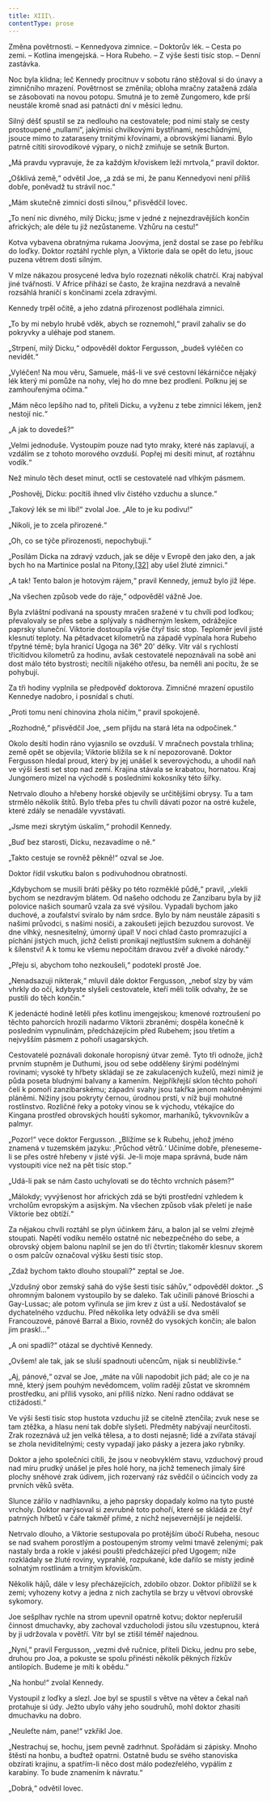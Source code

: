 ```yaml
---
title: XIII\.
contentType: prose
---
```


Změna povětrnosti. – Kennedyova zimnice. – Doktorův lék. – Cesta po zemi. – Kotlina imengejská. – Hora Rubeho. – Z výše šesti tisíc stop. – Denní zastávka.

Noc byla klidna; leč Kennedy procitnuv v sobotu ráno stěžoval si do únavy a zimničního mrazení. Povětrnost se změnila; obloha mračny zatažená zdála se zásobovati na novou potopu. Smutná je to země Zungomero, kde prší neustále kromě snad asi patnácti dní v měsíci lednu.

Silný déšť spustil se za nedlouho na cestovatele; pod nimi staly se cesty prostoupené „nullami“, jakýmisi chvilkovými bystřinami, neschůdnými, jsouce mimo to zataraseny trnitými křovinami, a obrovskými lianami. Bylo patrně cítiti sirovodíkové výpary, o nichž zmiňuje se setník Burton.

„Má pravdu vypravuje, že za každým křoviskem leží mrtvola,“ pravil doktor.

„Ošklivá země,“ odvětil Joe, „a zdá se mi, že panu Kennedyovi není příliš dobře, poněvadž tu strávil noc.“

„Mám skutečně zimnici dosti silnou,“ přisvědčil lovec.

„To není nic divného, milý Dicku; jsme v jedné z nejnezdravějších končin afrických; ale déle tu již nezůstaneme. Vzhůru na cestu!“

Kotva vybavena obratnýma rukama Joovýma, jenž dostal se zase po řebříku do loďky. Doktor roztáhl rychle plyn, a Viktorie dala se opět do letu, jsouc puzena větrem dosti silným.

V mlze nákazou prosycené ledva bylo rozeznati několik chatrčí. Kraj nabýval jiné tvářnosti. V Africe přihází se často, že krajina nezdravá a nevalně rozsáhlá hraničí s končinami zcela zdravými.

Kennedy trpěl očitě, a jeho zdatná přirozenost podléhala zimnici.

„To by mi nebylo hrubě vděk, abych se roznemohl,“ pravil zahaliv se do pokryvky a uléhaje pod stanem.

„Strpení, milý Dicku,“ odpověděl doktor Fergusson, „budeš vyléčen co nevidět.“

„Vyléčen! Na mou věru, Samuele, máš-li ve své cestovní lékárničce nějaký lék který mi pomůže na nohy, vlej ho do mne bez prodlení. Polknu jej se zamhouřenýma očima.“

„Mám něco lepšího nad to, příteli Dicku, a vyženu z tebe zimnici lékem, jenž nestojí nic.“

„A jak to dovedeš?“

„Velmi jednoduše. Vystoupím pouze nad tyto mraky, které nás zaplavují, a vzdálím se z tohoto morového ovzduší. Popřej mi desíti minut, ať roztáhnu vodík.“

Než minulo těch deset minut, octli se cestovatelé nad vlhkým pásmem.

„Poshověj, Dicku: pocítíš ihned vliv čistého vzduchu a slunce.“

„Takový lék se mi líbí!“ zvolal Joe. „Ale to je ku podivu!“

„Nikoli, je to zcela přirozené.“

„Oh, co se týče přirozenosti, nepochybuji.“

„Posílám Dicka na zdravý vzduch, jak se děje v Evropě den jako den, a jak bych ho na Martinice poslal na Pitony,[\[32\]](./resources/undefined) aby ušel žluté zimnici.“

„A tak! Tento balon je hotovým rájem,“ pravil Kennedy, jemuž bylo již lépe.

„Na všechen způsob vede do ráje,“ odpověděl vážně Joe.

Byla zvláštní podívaná na spousty mračen sražené v tu chvíli pod loďkou; převalovaly se přes sebe a splývaly s nádherným leskem, odrážejíce paprsky sluneční. Viktorie dostoupila výše čtyř tisíc stop. Teploměr jevil jisté klesnutí teploty. Na pětadvacet kilometrů na západě vypínala hora Rubeho třpytné témě; byla hranicí Ugoga na 36° 20' délky. Vítr vál s rychlostí třicítidvou kilometrů za hodinu, avšak cestovatelé nepoznávali na sobě ani dost málo této bystrosti; necítili nijakého otřesu, ba neměli ani pocitu, že se pohybují.

Za tři hodiny vyplnila se předpověď doktorova. Zimničné mrazení opustilo Kennedye nadobro, i posnídal s chutí.

„Proti tomu není chinovina zhola ničím,“ pravil spokojeně.

„Rozhodně,“ přisvědčil Joe, „sem přijdu na stará léta na odpočinek.“

Okolo desíti hodin ráno vyjasnilo se ovzduší. V mračnech povstala trhlina; země opět se objevila; Viktorie blížila se k ní nepozorovaně. Doktor Fergusson hledal proud, který by jej unášel k severovýchodu, a uhodil naň ve výši šesti set stop nad zemí. Krajina stávala se krabatou, hornatou. Kraj Jungomero mizel na východě s posledními kokosníky této šířky.

Netrvalo dlouho a hřebeny horské objevily se určitějšími obrysy. Tu a tam strmělo několik štítů. Bylo třeba přes tu chvíli dávati pozor na ostré kužele, které zdály se nenadále vyvstávati.

„Jsme mezi skrytým úskalím,“ prohodil Kennedy.

„Buď bez starosti, Dicku, nezavadíme o ně.“

„Takto cestuje se rovněž pěkně!“ ozval se Joe.

Doktor řídil vskutku balon s podivuhodnou obratností.

„Kdybychom se musili bráti pěšky po této rozměklé půdě,“ pravil, „vlekli bychom se nezdravým blátem. Od našeho odchodu ze Zanzibaru byla by již polovice našich soumarů vzala za své výsilou. Vypadali bychom jako duchové, a zoufalství svíralo by nám srdce. Bylo by nám neustále zápasiti s našimi průvodci, s našimi nosiči, a zakoušeti jejich bezuzdou surovost. Ve dne vlhký, nesnesitelný, úmorný úpal! V noci chlad často promrazující a píchání jistých much, jichž čelisti pronikají nejtlustším suknem a dohánějí k šílenství! A k tomu ke všemu nepočítám dravou zvěř a divoké národy.“

„Přeju si, abychom toho nezkoušeli,“ podotekl prostě Joe.

„Nenadsazuji nikterak,“ mluvil dále doktor Fergusson, „neboť slzy by vám vhrkly do očí, kdybyste slyšeli cestovatele, kteří měli tolik odvahy, že se pustili do těch končin.“

K jedenácté hodině letěli přes kotlinu imengejskou; kmenové roztroušení po těchto pahorcích hrozili nadarmo Viktorii zbraněmi; dospěla konečně k posledním vypnulinám, předcházejícím před Rubehem; jsou třetím a nejvyšším pásmem z pohoří usagarských.

Cestovatelé poznávali dokonale horopisný útvar země. Tyto tři odnože, jichž prvním stupněm je Duthumi, jsou od sebe odděleny širými podélnými rovinami; vysoké ty hřbety skládají se ze zakulacených kuželů, mezi nimiž je půda poseta bludnými balvany a kamením. Nejpříkřejší sklon těchto pohoří čelí k pomoří zanzibarskému; západní svahy jsou takřka jenom nakloněnými pláněmi. Nížiny jsou pokryty černou, úrodnou prstí, v níž bují mohutné rostlinstvo. Rozličné řeky a potoky vinou se k východu, vtékajíce do Kingana prostřed obrovských houští sykomor, marhaníků, tykvovníkův a palmyr.

„Pozor!“ vece doktor Fergusson. „Blížíme se k Rubehu, jehož jméno znamená v tuzemském jazyku: ,Průchod větrů.‘ Učiníme dobře, přeneseme-li se přes ostré hřebeny v jisté výši. Je-li moje mapa správná, bude nám vystoupiti více než na pět tisíc stop.“

„Udá-li pak se nám často uchylovati se do těchto vrchních pásem?“

„Málokdy; vyvýšenost hor afrických zdá se býti prostřední vzhledem k vrcholům evropským a asijským. Na všechen způsob však přeletí je naše Viktorie bez obtíží.“

Za nějakou chvíli roztáhl se plyn účinkem žáru, a balon jal se velmi zřejmě stoupati. Napětí vodíku nemělo ostatně nic nebezpečného do sebe, a obrovský objem balonu naplnil se jen do tří čtvrtin; tlakoměr klesnuv skorem o osm palcův označoval výšku šesti tisíc stop.

„Zdaž bychom takto dlouho stoupali?“ zeptal se Joe.

„Vzdušný obor zemský sahá do výše šesti tisíc sáhův,“ odpověděl doktor. „S ohromným balonem vystoupilo by se daleko. Tak učinili pánové Brioschi a Gay-Lussac; ale potom vyřinula se jim krev z úst a uší. Nedostávaloť se dychatelného vzduchu. Před několika lety odvážili se dva smělí Francouzové, pánové Barral a Bixio, rovněž do vysokých končin; ale balon jim praskl…“

„A oni spadli?“ otázal se dychtivě Kennedy.

„Ovšem! ale tak, jak se sluší spadnouti učencům, nijak si neublíživše.“

„Aj, pánové,“ ozval se Joe, „máte na vůli napodobit jich pád; ale co je na mně, který jsem pouhým nevědomcem, volím raději zůstat ve skromném prostředku, ani příliš vysoko, ani příliš nízko. Není radno oddávat se ctižádosti.“

Ve výši šesti tisíc stop hustota vzduchu již se citelně ztenčila; zvuk nese se tam ztěžka, a hlasu není tak dobře slyšeti. Předměty nabývají neurčitosti. Zrak rozeznává už jen velká tělesa, a to dosti nejasně; lidé a zvířata stávají se zhola neviditelnými; cesty vypadají jako pásky a jezera jako rybníky.

Doktor a jeho společníci cítili, že jsou v neobvyklém stavu, vzduchový proud nad míru prudký unášel je přes holé hory, na jichž temenech jímaly širé plochy sněhové zrak údivem, jich rozervaný ráz svědčil o účincích vody za prvních věků světa.

Slunce zářilo v nadhlavníku, a jeho paprsky dopadaly kolmo na tyto pusté vrcholy. Doktor narýsoval si zevrubně toto pohoří, které se skládá ze čtyř patrných hřbetů v čáře takměř přímé, z nichž nejsevernější je nejdelší.

Netrvalo dlouho, a Viktorie sestupovala po protějším úbočí Rubeha, nesouc se nad svahem porostlým a postoupeným stromy velmi tmavě zelenými; pak nastaly brda a rokle v jakési poušti předcházející před Ugogem; níže rozkládaly se žluté roviny, vyprahlé, rozpukané, kde dařilo se místy jedině solnatým rostlinám a trnitým křoviskům.

Několik hájů, dále v lesy přecházejících, zdobilo obzor. Doktor přiblížil se k zemi; vyhozeny kotvy a jedna z nich zachytila se brzy u větvoví obrovské sykomory.

Joe sešplhav rychle na strom upevnil opatrně kotvu; doktor nepřerušil činnost dmuchavky, aby zachoval vzducholodi jistou sílu vzestupnou, která by ji udržovala v povětří. Vítr byl se ztišil téměř najednou.

„Nyní,“ pravil Fergusson, „vezmi dvě ručnice, příteli Dicku, jednu pro sebe, druhou pro Joa, a pokuste se spolu přinésti několik pěkných řízkův antilopích. Budeme je míti k obědu.“

„Na honbu!“ zvolal Kennedy.

Vystoupil z loďky a slezl. Joe byl se spustil s větve na větev a čekal naň protahuje si údy. Ježto ubylo váhy jeho soudruhů, mohl doktor zhasiti dmuchavku na dobro.

„Neuleťte nám, pane!“ vzkřikl Joe.

„Nestrachuj se, hochu, jsem pevně zadrhnut. Spořádám si zápisky. Mnoho štěstí na honbu, a buďtež opatrni. Ostatně budu se svého stanoviska obzírati krajinu, a spatřím-li něco dost málo podezřelého, vypálím z karabiny. To bude znamením k návratu.“

„Dobrá,“ odvětil lovec.
